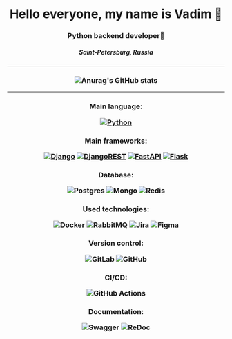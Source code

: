 <h1 align="center">Hello everyone, my name is Vadim &#x1F981
<h3 align="center">Python backend developer🐍</h3>
<h5 align="center">Saint-Petersburg, Russia</h5>
  
---
  
<h3 align="center">  
  
  ![Anurag's GitHub stats](https://github-readme-stats.vercel.app/api?username=painassasin&show_icons=true&show=reviews&theme=city_lights&rank_icon=github)
  
</h3>

---
  
<h3 align="center">Main language:
  
  [![Python][Python]][Python-url]
  
</h3>
  
<h3 align="center">Main frameworks:
  
  [![Django][Django]][Django-url]
  [![DjangoREST][DjangoREST]][DjangoREST-url] 
  [![FastAPI][FastAPI]][FastAPI-url]
  [![Flask][Flask]][Flask-url]
  
</h3>
  
<h3 align="center">Database:
  
  ![Postgres](https://img.shields.io/badge/postgres-%23316192.svg?style=for-the-badge&logo=postgresql&logoColor=white)
  ![Mongo](https://img.shields.io/badge/MongoDB-4EA94B?style=for-the-badge&logo=mongodb&logoColor=white)
  ![Redis](https://img.shields.io/badge/redis-%23DD0031.svg?&style=for-the-badge&logo=redis&logoColor=white)
  
</h3>
  
<h3 align="center">Used technologies:
  
  ![Docker](https://img.shields.io/badge/docker-%230db7ed.svg?style=for-the-badge&logo=docker&logoColor=white)
  ![RabbitMQ](https://img.shields.io/badge/rabbitmq-%23FF6600.svg?&style=for-the-badge&logo=rabbitmq&logoColor=white)
  ![Jira](https://img.shields.io/badge/Jira-0052CC?style=for-the-badge&logo=Jira&logoColor=white)
  ![Figma](https://img.shields.io/badge/figma-%23F24E1E.svg?style=for-the-badge&logo=figma&logoColor=white)
  
</h3>
  
<h3 align="center">Version control:
  
  ![GitLab](https://img.shields.io/badge/GitLab-330F63?style=for-the-badge&logo=gitlab&logoColor=white)
  ![GitHub](https://img.shields.io/badge/github-%23121011.svg?style=for-the-badge&logo=github&logoColor=white)  
  
</h3>
  
<h3 align="center">CI/CD:
  
  ![GitHub Actions](https://img.shields.io/badge/github%20actions-%232671E5.svg?style=for-the-badge&logo=githubactions&logoColor=white)
  
</h3>
 
  
<h3 align="center">Documentation:
  
  ![Swagger](https://img.shields.io/badge/-Swagger-%23Clojure?style=for-the-badge&logo=swagger&logoColor=white)
  ![ReDoc](https://img.shields.io/badge/ReDoc-lightgrey?style=for-the-badge)
  
</h3>
  

  
  [Python]: https://img.shields.io/badge/Python-14354C?style=for-the-badge&logo=python&logoColor=white
  [Python-url]: https://www.python.org/
  [Django]: https://img.shields.io/badge/django-%23092E20.svg?style=for-the-badge&logo=django&logoColor=white
  [Django-url]: https://www.djangoproject.com/
  [DjangoREST]: https://img.shields.io/badge/DJANGO-REST-ff1709?style=for-the-badge&logo=django&logoColor=white&color=ff1709&labelColor=gray
  [DjangoREST-url]: https://www.django-rest-framework.org/
  [FastAPI]: https://img.shields.io/badge/FastAPI-009688?style=for-the-badge&logo=FastAPI&logoColor=white
  [FastAPI-url]: https://fastapi.tiangolo.com
  [Flask]: https://img.shields.io/badge/Flask-000000?style=for-the-badge&logo=flask&logoColor=white
  [Flask-url]: https://flask.palletsprojects.com/en/2.3.x/
  
  
